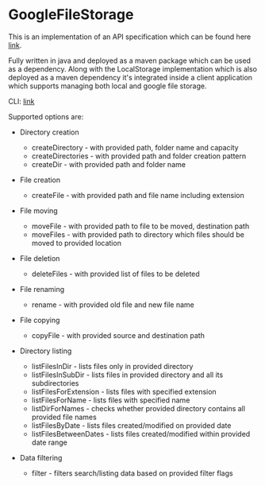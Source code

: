 # GoogleFileStorage
This is an implementation of an API specification which can be found here [link](https://github.com/jovanar28/FileStorageAPI).

Fully written in java and deployed as a maven package which can be used as a dependency. Along with the LocalStorage implementation which is also deployed as a maven dependency it's integrated inside a client application which supports managing both local and google file storage.

CLI:  [link](https://github.com/jovanar28/FileStorageConsole)


Supported options are:
* Directory creation
  * createDirectory - with provided path, folder name and capacity
  * createDirectories - with provided path and folder creation pattern
  * createDir - with provided path and folder name

* File creation
  * createFile - with provided path and file name including extension

* File moving
  * moveFile - with provided path to file to be moved, destination path
  * moveFiles - with provided path to directory which files should be moved to provided location

* File deletion
  * deleteFiles - with provided list of files to be deleted
  
* File renaming
  * rename - with provided old file and new file name
* File copying
  * copyFile - with provided source and destination path

* Directory listing
  * listFilesInDir - lists files only in provided directory
  * listFilesInSubDir - lists files in provided directory and all its subdirectories
  * listFilesForExtension - lists files with specified extension
  * listFilesForName - lists files with specified name
  * listDirForNames - checks whether provided directory contains all provided file names
  * listFilesByDate - lists files created/modified on provided date
  * listFilesBetweenDates - lists files created/modified within provided date range

* Data filtering
  * filter - filters search/listing data based on provided filter flags
